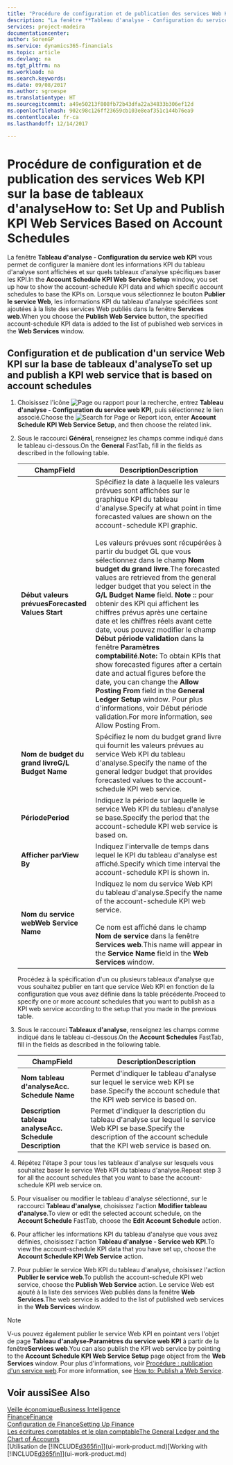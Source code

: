 ```yaml
---
title: "Procédure de configuration et de publication des services Web KPI sur la base de tableaux d'analyse | Microsoft Docs"
description: "La fenêtre **Tableau d'analyse - Configuration du service web KPI** vous permet de configurer la manière dont les informations KPI du tableau d'analyse sont affichées et sur quels tableaux d'analyse spécifiques baser les KPI."
services: project-madeira
documentationcenter: 
author: SorenGP
ms.service: dynamics365-financials
ms.topic: article
ms.devlang: na
ms.tgt_pltfrm: na
ms.workload: na
ms.search.keywords: 
ms.date: 09/08/2017
ms.author: sgroespe
ms.translationtype: HT
ms.sourcegitcommit: a49e50213f808fb72b43dfa22a34833b306ef12d
ms.openlocfilehash: 902c98c126ff23659cb103e8eaf351c144b76ea9
ms.contentlocale: fr-ca
ms.lasthandoff: 12/14/2017

---
```

# <a name="how-to-set-up-and-publish-kpi-web-services-based-on-account-schedules"></a><span data-ttu-id="1ecf2-103">Procédure de configuration et de publication des services Web KPI sur la base de tableaux d'analyse</span><span class="sxs-lookup"><span data-stu-id="1ecf2-103">How to: Set Up and Publish KPI Web Services Based on Account Schedules</span></span>
<span data-ttu-id="1ecf2-104">La fenêtre **Tableau d'analyse - Configuration du service web KPI** vous permet de configurer la manière dont les informations KPI du tableau d'analyse sont affichées et sur quels tableaux d'analyse spécifiques baser les KPI.</span><span class="sxs-lookup"><span data-stu-id="1ecf2-104">In the **Account Schedule KPI Web Service Setup** window, you set up how to show the account-schedule KPI data and which specific account schedules to base the KPIs on.</span></span> <span data-ttu-id="1ecf2-105">Lorsque vous sélectionnez le bouton **Publier le service Web**, les informations KPI du tableau d'analyse spécifiées sont ajoutées à la liste des services Web publiés dans la fenêtre **Services web**.</span><span class="sxs-lookup"><span data-stu-id="1ecf2-105">When you choose the **Publish Web Service** button, the specified account-schedule KPI data is added to the list of published web services in the **Web Services** window.</span></span>  

## <a name="to-set-up-and-publish-a-kpi-web-service-that-is-based-on-account-schedules"></a><span data-ttu-id="1ecf2-106">Configuration et de publication d'un service Web KPI sur la base de tableaux d'analyse</span><span class="sxs-lookup"><span data-stu-id="1ecf2-106">To set up and publish a KPI web service that is based on account schedules</span></span>  

1.  <span data-ttu-id="1ecf2-107">Choisissez l'icône ![Page ou rapport pour la recherche](media/ui-search/search_small.png "icône Page ou rapport pour la recherche"), entrez **Tableau d'analyse - Configuration du service web KPI**, puis sélectionnez le lien associé.</span><span class="sxs-lookup"><span data-stu-id="1ecf2-107">Choose the ![Search for Page or Report](media/ui-search/search_small.png "Search for Page or Report icon") icon, enter **Account Schedule KPI Web Service Setup**, and then choose the related link.</span></span>  
2.  <span data-ttu-id="1ecf2-108">Sous le raccourci **Général**, renseignez les champs comme indiqué dans le tableau ci-dessous.</span><span class="sxs-lookup"><span data-stu-id="1ecf2-108">On the **General** FastTab, fill in the fields as described in the following table.</span></span>  

    |<span data-ttu-id="1ecf2-109">Champ</span><span class="sxs-lookup"><span data-stu-id="1ecf2-109">Field</span></span>|<span data-ttu-id="1ecf2-110">Description</span><span class="sxs-lookup"><span data-stu-id="1ecf2-110">Description</span></span>|  
    |---------------------------------|---------------------------------------|  
    |<span data-ttu-id="1ecf2-111">**Début valeurs prévues**</span><span class="sxs-lookup"><span data-stu-id="1ecf2-111">**Forecasted Values Start**</span></span>|<span data-ttu-id="1ecf2-112">Spécifiez la date à laquelle les valeurs prévues sont affichées sur le graphique KPI du tableau d'analyse.</span><span class="sxs-lookup"><span data-stu-id="1ecf2-112">Specify at what point in time forecasted values are shown on the account-schedule KPI graphic.</span></span><br /><br /> <span data-ttu-id="1ecf2-113">Les valeurs prévues sont récupérées à partir du budget GL que vous sélectionnez dans le champ **Nom budget du grand livre**.</span><span class="sxs-lookup"><span data-stu-id="1ecf2-113">The forecasted values are retrieved from the general ledger budget that you select in the **G/L Budget Name** field.</span></span> <span data-ttu-id="1ecf2-114">**Note ::** pour obtenir des KPI qui affichent les chiffres prévus après une certaine date et les chiffres réels avant cette date, vous pouvez modifier le champ **Début période validation** dans la fenêtre **Paramètres comptabilité**.</span><span class="sxs-lookup"><span data-stu-id="1ecf2-114">**Note:**  To obtain KPIs that show forecasted figures after a certain date and actual figures before the date, you can change the **Allow Posting From** field in the **General Ledger Setup** window.</span></span> <span data-ttu-id="1ecf2-115">Pour plus d'informations, voir Début période validation.</span><span class="sxs-lookup"><span data-stu-id="1ecf2-115">For more information, see Allow Posting From.</span></span>|  
    |<span data-ttu-id="1ecf2-116">**Nom de budget du grand livre**</span><span class="sxs-lookup"><span data-stu-id="1ecf2-116">**G/L Budget Name**</span></span>|<span data-ttu-id="1ecf2-117">Spécifiez le nom du budget grand livre qui fournit les valeurs prévues au service Web KPI du tableau d'analyse.</span><span class="sxs-lookup"><span data-stu-id="1ecf2-117">Specify the name of the general ledger budget that provides forecasted values to the account-schedule KPI web service.</span></span>|  
    |<span data-ttu-id="1ecf2-118">**Période**</span><span class="sxs-lookup"><span data-stu-id="1ecf2-118">**Period**</span></span>|<span data-ttu-id="1ecf2-119">Indiquez la période sur laquelle le service Web KPI du tableau d'analyse se base.</span><span class="sxs-lookup"><span data-stu-id="1ecf2-119">Specify the period that the account-schedule KPI web service is based on.</span></span>|  
    |<span data-ttu-id="1ecf2-120">**Afficher par**</span><span class="sxs-lookup"><span data-stu-id="1ecf2-120">**View By**</span></span>|<span data-ttu-id="1ecf2-121">Indiquez l'intervalle de temps dans lequel le KPI du tableau d'analyse est affiché.</span><span class="sxs-lookup"><span data-stu-id="1ecf2-121">Specify which time interval the account-schedule KPI is shown in.</span></span>|  
    |<span data-ttu-id="1ecf2-122">**Nom du service web**</span><span class="sxs-lookup"><span data-stu-id="1ecf2-122">**Web Service Name**</span></span>|<span data-ttu-id="1ecf2-123">Indiquez le nom du service Web KPI du tableau d'analyse.</span><span class="sxs-lookup"><span data-stu-id="1ecf2-123">Specify the name of the account-schedule KPI web service.</span></span><br /><br /> <span data-ttu-id="1ecf2-124">Ce nom est affiché dans le champ **Nom de service** dans la fenêtre **Services web**.</span><span class="sxs-lookup"><span data-stu-id="1ecf2-124">This name will appear in the **Service Name** field in the **Web Services** window.</span></span>|  

    <span data-ttu-id="1ecf2-125">Procédez à la spécification d'un ou plusieurs tableaux d'analyse que vous souhaitez publier en tant que service Web KPI en fonction de la configuration que vous avez définie dans la table précédente.</span><span class="sxs-lookup"><span data-stu-id="1ecf2-125">Proceed to specify one or more account schedules that you want to publish as a KPI web service according to the setup that you made in the previous table.</span></span>  

3.  <span data-ttu-id="1ecf2-126">Sous le raccourci **Tableaux d'analyse**, renseignez les champs comme indiqué dans le tableau ci-dessous.</span><span class="sxs-lookup"><span data-stu-id="1ecf2-126">On the **Account Schedules** FastTab, fill in the fields as described in the following table.</span></span>  

    |<span data-ttu-id="1ecf2-127">Champ</span><span class="sxs-lookup"><span data-stu-id="1ecf2-127">Field</span></span>|<span data-ttu-id="1ecf2-128">Description</span><span class="sxs-lookup"><span data-stu-id="1ecf2-128">Description</span></span>|  
    |---------------------------------|---------------------------------------|  
    |<span data-ttu-id="1ecf2-129">**Nom tableau d'analyse**</span><span class="sxs-lookup"><span data-stu-id="1ecf2-129">**Acc. Schedule Name**</span></span>|<span data-ttu-id="1ecf2-130">Permet d'indiquer le tableau d'analyse sur lequel le service web KPI se base.</span><span class="sxs-lookup"><span data-stu-id="1ecf2-130">Specify the account schedule that the KPI web service is based on.</span></span>|  
    |<span data-ttu-id="1ecf2-131">**Description tableau analyse**</span><span class="sxs-lookup"><span data-stu-id="1ecf2-131">**Acc. Schedule Description**</span></span>|<span data-ttu-id="1ecf2-132">Permet d'indiquer la description du tableau d'analyse sur lequel le service Web KPI se base.</span><span class="sxs-lookup"><span data-stu-id="1ecf2-132">Specify the description of the account schedule that the KPI web service is based on.</span></span>|  

4.  <span data-ttu-id="1ecf2-133">Répétez l'étape 3 pour tous les tableaux d'analyse sur lesquels vous souhaitez baser le service Web KPI du tableau d'analyse.</span><span class="sxs-lookup"><span data-stu-id="1ecf2-133">Repeat step 3 for all the account schedules that you want to base the account-schedule KPI web service on.</span></span>  
5.  <span data-ttu-id="1ecf2-134">Pour visualiser ou modifier le tableau d'analyse sélectionné, sur le raccourci **Tableau d'analyse**, choisissez l'action **Modifier tableau d'analyse**.</span><span class="sxs-lookup"><span data-stu-id="1ecf2-134">To view or edit the selected account schedule, on the **Account Schedule** FastTab, choose the **Edit Account Schedule** action.</span></span>  
6.  <span data-ttu-id="1ecf2-135">Pour afficher les informations KPI du tableau d'analyse que vous avez définies, choisissez l'action **Tableau d'analyse - Service web KPI**.</span><span class="sxs-lookup"><span data-stu-id="1ecf2-135">To view the account-schedule KPI data that you have set up, choose the **Account Schedule KPI Web Service** action.</span></span>  
7.  <span data-ttu-id="1ecf2-136">Pour publier le service Web KPI du tableau d'analyse, choisissez l'action **Publier le service web**.</span><span class="sxs-lookup"><span data-stu-id="1ecf2-136">To publish the account-schedule KPI web service, choose the **Publish Web Service** action.</span></span> <span data-ttu-id="1ecf2-137">Le service Web est ajouté à la liste des services Web publiés dans la fenêtre **Web Services**.</span><span class="sxs-lookup"><span data-stu-id="1ecf2-137">The web service is added to the list of published web services in the **Web Services** window.</span></span>  

> [!NOTE]  
>  <span data-ttu-id="1ecf2-138">V-us pouvez également publier le service Web KPI en pointant vers l'objet de page **Tableau d'analyse\-Paramètres du service web KPI** à partir de la fenêtre**Services web**.</span><span class="sxs-lookup"><span data-stu-id="1ecf2-138">You can also publish the KPI web service by pointing to the **Account Schedule KPI Web Service Setup** page object from the **Web Services** window.</span></span> <span data-ttu-id="1ecf2-139">Pour plus d'informations, voir [Procédure : publication d'un service web](across-how-publish-web-service.md).</span><span class="sxs-lookup"><span data-stu-id="1ecf2-139">For more information, see [How to: Publish a Web Service](across-how-publish-web-service.md).</span></span>  

## <a name="see-also"></a><span data-ttu-id="1ecf2-140">Voir aussi</span><span class="sxs-lookup"><span data-stu-id="1ecf2-140">See Also</span></span>  
[<span data-ttu-id="1ecf2-141">Veille économique</span><span class="sxs-lookup"><span data-stu-id="1ecf2-141">Business Intelligence</span></span>](bi.md)  
[<span data-ttu-id="1ecf2-142">Finance</span><span class="sxs-lookup"><span data-stu-id="1ecf2-142">Finance</span></span>](finance.md)  
[<span data-ttu-id="1ecf2-143">Configuration de Finance</span><span class="sxs-lookup"><span data-stu-id="1ecf2-143">Setting Up Finance</span></span>](finance-setup-finance.md)  
[<span data-ttu-id="1ecf2-144">Les écritures comptables et le plan comptable</span><span class="sxs-lookup"><span data-stu-id="1ecf2-144">The General Ledger and the Chart of Accounts</span></span>](finance-general-ledger.md)  
<span data-ttu-id="1ecf2-145">[Utilisation de [!INCLUDE[d365fin](includes/d365fin_md.md)]](ui-work-product.md)</span><span class="sxs-lookup"><span data-stu-id="1ecf2-145">[Working with [!INCLUDE[d365fin](includes/d365fin_md.md)]](ui-work-product.md)</span></span>

